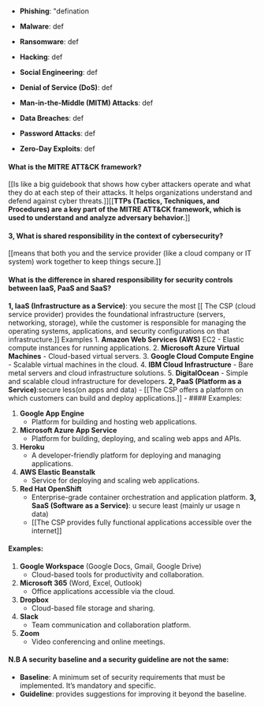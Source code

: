 ### 
  
- **Phishing**: <spam title=" Fake emails or messages that trick you into giving personal info like passwords or credit card numbers.">"defination</spam>
- **Malware**:  <spam title="Harmful software like viruses or spyware that damages your devices or steals data.">def</spam>
    
- **Ransomware**: <spam title="A type of malware that locks your files or computer until you pay money to get them back.">def</spam>
    
- **Hacking**: <spam title="When someone breaks into your system or account without permission.">def</spam>
    
- **Social Engineering**: <spam title="Tricking people into sharing private info by pretending to be trustworthy.">def</spam>
    
- **Denial of Service (DoS)**: <spam title=" Overloading a website or network to make it stop working.">def</spam>
    
- **Man-in-the-Middle (MITM) Attacks**: <spam title="Intercepting communication between two parties to steal data or spy on them.">def</spam>
    
- **Data Breaches**: <spam title="When hackers steal sensitive information from a company or database.">def</spam>
    
- **Password Attacks**: <spam title="Trying to guess or crack your password to gain access to your accounts.">def</spam>
    
- **Zero-Day Exploits**: <spam title="Attacks that take advantage of unknown flaws in software before they're fixed.">def</spam>

#### What is the MITRE ATT&CK framework?

[[Is like a big guidebook that shows how cyber attackers operate and what they do at each step of their attacks. It helps organizations understand and defend against cyber threats.]][[**TTPs (Tactics, Techniques, and Procedures) are a key part of the **MITRE ATT&CK framework**, which is used to understand and analyze adversary behavior.**]]


#### 3, What is shared responsibility in the context of cybersecurity?
[[means that both you and the service provider (like a cloud company or IT system) work together to keep things secure.]]

#### What is the difference in shared responsibility for security controls between IaaS, PaaS and SaaS?
**1, IaaS (Infrastructure as a Service)**: you secure the most 
	[[ The CSP (cloud service provider) provides the foundational infrastructure (servers, networking, storage), while the customer is responsible for managing the operating systems, applications, and security configurations on that infrastructure.]]
	Examples 
	1. **Amazon Web Services (AWS)** EC2
    - Elastic compute instances for running applications.
	2. **Microsoft Azure Virtual Machines**
    - Cloud-based virtual servers.
	3. **Google Cloud Compute Engine**
    - Scalable virtual machines in the cloud.
	4. **IBM Cloud Infrastructure**
    - Bare metal servers and cloud infrastructure solutions.
	5. **DigitalOcean**
    - Simple and scalable cloud infrastructure for developers.
**2, PaaS (Platform as a Service)**:secure less(on apps and data)
	- [[The CSP offers a platform on which customers can build and deploy applications.]]
	- #### Examples:

1. **Google App Engine**
    - Platform for building and hosting web applications.
2. **Microsoft Azure App Service**
    - Platform for building, deploying, and scaling web apps and APIs.
3. **Heroku**
    - A developer-friendly platform for deploying and managing applications.
4. **AWS Elastic Beanstalk**
    - Service for deploying and scaling web applications.
5. **Red Hat OpenShift**
    - Enterprise-grade container orchestration and application platform.
**3, SaaS (Software as a Service)**: u secure least (mainly ur usage n data)
	- [[The CSP provides fully functional applications accessible over the internet]]

#### Examples:

1. **Google Workspace** (Google Docs, Gmail, Google Drive)
    - Cloud-based tools for productivity and collaboration.
2. **Microsoft 365** (Word, Excel, Outlook)
    - Office applications accessible via the cloud.
3. **Dropbox**
    - Cloud-based file storage and sharing.
4. **Slack**
    - Team communication and collaboration platform.
5. **Zoom**
    - Video conferencing and online meetings.
#### N.B A **security baseline** and a **security guideline** are not the same:

- **Baseline**: A minimum set of security requirements that must be implemented. It’s mandatory and specific.
- **Guideline**: provides suggestions for improving it beyond the baseline.
